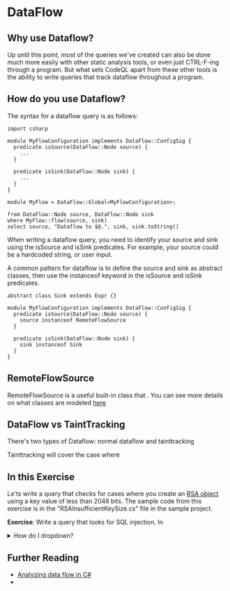 # DataFlow

## Why use Dataflow?
Up until this point, most of the queries we've created can also be done much more easily with other static analysis tools, or even just CTRL-F-ing through a program. But what sets CodeQL apart from these other tools is the ability to write queries that track dataflow throughout a program. 

## How do you use Dataflow?
The syntax for a dataflow query is as follows: 

```
import csharp

module MyFlowConfiguration implements DataFlow::ConfigSig {
  predicate isSource(DataFlow::Node source) {
    ...
  }

  predicate isSink(DataFlow::Node sink) {
    ...
  }
}

module MyFlow = DataFlow::Global<MyFlowConfiguration>;

from DataFlow::Node source, DataFlow::Node sink
where MyFlow::flow(source, sink)
select source, "Dataflow to $@.", sink, sink.toString()
```

When writing a dataflow query, you need to identify your source and sink using the isSource and isSink predicates. For example, your source could be a hardcoded string, or user input. 

A common pattern for dataflow is to define the source and sink as abstract classes, then use the instanceof keyword in the isSource and isSink predicates.

```
abstract class Sink extends Expr {}

module MyFlowConfiguration implements DataFlow::ConfigSig {
  predicate isSource(DataFlow::Node source) {
    source instanceof RemoteFlowSource
  }

  predicate isSink(DataFlow::Node sink) {
    sink instanceof Sink
  }
}

```
## RemoteFlowSource
RemoteFlowSource is a useful built-in class that . You can see more details on what classes are modeled [here](https://github.com/github/codeql/blob/main/csharp/ql/lib/semmle/code/csharp/security/dataflow/flowsources/Remote.qll)


## DataFlow vs TaintTracking
There's two types of Dataflow: normal dataflow and tainttracking

Tainttracking will cover the case where 


## In this Exercise
Le'ts write a query that checks for cases where you create an [RSA object](https://learn.microsoft.com/en-us/dotnet/api/system.security.cryptography.rsa?view=net-8.0) using a key value of less than 2048 bits. The sample code from this exercise is in the "RSAInsufficientKeySize.cs" file in the sample project.


**Exercise**: Write a query that looks for SQL injection. In 


<details>
<summary>How do I dropdown?</summary>
<br>
This is how you dropdown.
</details>

## Further Reading
 - [Analyzing data flow in C#](https://codeql.github.com/docs/codeql-language-guides/analyzing-data-flow-in-csharp/)
 - 